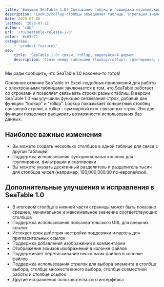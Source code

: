 ```yaml
---
title: 'Выпущен SeaTable 1.0! Связывание таблиц и поддержка европейского формата чисел - SeaTable'
description: 'Lookup/rollup-столбцы объединяют таблицы, агрегация значений, группировка по функциям. Настройка знаков разделения, защита ссылок паролем, изображения в комментариях, drag&drop для файлов и много мелочей, делающих старт SeaTable удобным.'
date: 2020-07-08
lastmod: '2023-07-11'
author: 'cdb'
url: '/ru/seatable-release-1-0'
color: '#c65d71'
categories:
    - 'product-features'
seo:
    title: 'SeaTable 1.0: связи, rollup, европейский формат'
    description: 'Связи между таблицами (lookup/rollup), группировка, европейский формат — SeaTable 1.0 для продвинутого учёта данных!'
---
```


Мы рады сообщить, что SeaTable 1.0 наконец-то готов!

Основное отличие SeaTable от Excel-подобных приложений для работы с электронными таблицами заключается в том, что SeaTable работает со строками и позволяет связывать строки разных таблиц. В версии SeaTable 1.0 мы улучшили функцию связывания строк, добавив две функции: "lookup" и "rollup". Lookup показывает конкретный столбец связанной строки, а rollup - суммарный итог связанных строк. Эти две функции позволяют расширить возможности использования баз данных.

## Наиболее важные изменения

- Вы можете создать несколько столбцов в одной таблице для связи с другой таблицей
- Поддержка использования функциональных колонок для группировки, фильтрации и сортировки
- Вы можете указать десятичный разделитель и разделитель тысяч для столбцов чисел (например, 100,000,000.00 по-европейски).

## Дополнительные улучшения и исправления в SeaTable 1.0

- В итоговом столбце в нижней части страницы может быть показано среднее, минимальное и максимальное значение соответствующих столбцов
- Поддержка использования пользовательского URL для внешних ссылок
- Истекает срок действия настройки поддержки и пароль для пригласительных ссылок
- Поддержка добавления изображений в комментарии
- Отображение эскизов изображений в колонке файлов
- Поддерживает перетаскивание нескольких файлов в колонке файлов
- Поддержка использования стрелок для выбора элемента в столбце выбора, столбце множественного выбора, столбце совместной работы и столбце ссылок
- Другие исправления пользовательского интерфейса
